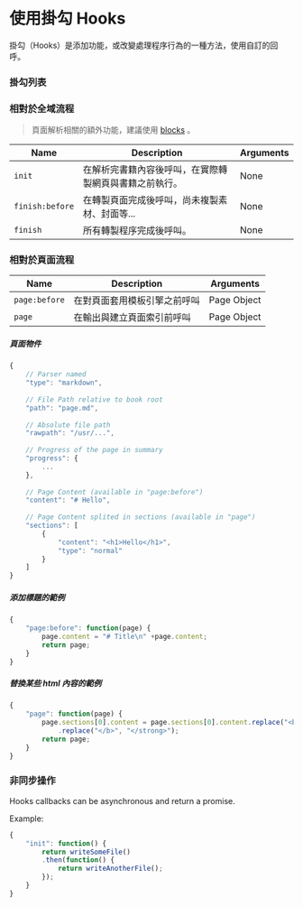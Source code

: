 # 使用掛勾 Hooks

掛勾（Hooks）是添加功能，或改變處理程序行為的一種方法，使用自訂的回呼。

### 掛勾列表

### 相對於全域流程

> 頁面解析相關的額外功能，建議使用 [blocks](./blocks.md) 。

| Name | Description | Arguments |
| ---- | ----------- | --------- |
| `init` | 在解析完書籍內容後呼叫，在實際轉製網頁與書籍之前執行。 | None |
| `finish:before` | 在轉製頁面完成後呼叫，尚未複製素材、封面等... | None |
| `finish` | 所有轉製程序完成後呼叫。 | None |

### 相對於頁面流程

| Name | Description | Arguments |
| ---- | ----------- | --------- |
| `page:before` | 在對頁面套用模板引擎之前呼叫 | Page Object |
| `page` | 在輸出與建立頁面索引前呼叫 | Page Object |

##### 頁面物件

```js
{
    // Parser named
    "type": "markdown",
    
    // File Path relative to book root
    "path": "page.md",
    
    // Absolute file path
    "rawpath": "/usr/...",
    
    // Progress of the page in summary
    "progress": {
        ...
    },
    
    // Page Content (available in "page:before")
    "content": "# Hello",
    
    // Page Content splited in sections (available in "page")
    "sections": [
        {
            "content": "<h1>Hello</h1>",
            "type": "normal"
        }
    ]
}
```

##### 添加標題的範例

```js
{
    "page:before": function(page) {
        page.content = "# Title\n" +page.content;
        return page;
    }
}
```

##### 替換某些 html 內容的範例

```js
{
    "page": function(page) {
        page.sections[0].content = page.sections[0].content.replace("<b>", "<strong>")
            .replace("</b>", "</strong>");
        return page;
    }
}
```


### 非同步操作

Hooks callbacks can be asynchronous and return a promise.

Example:

```js
{
    "init": function() {
        return writeSomeFile()
        .then(function() {
            return writeAnotherFile();
        });
    }
}
```